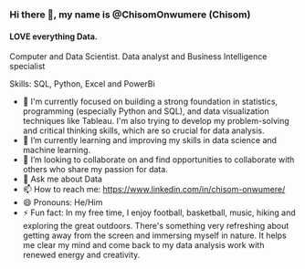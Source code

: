 ### Hi there 👋, my name is @ChisomOnwumere (Chisom)
#### LOVE everything Data. 
Computer and Data Scientist. Data analyst and Business Intelligence specialist

Skills: SQL, Python, Excel and PowerBi
- 🔭 I'm currently focused on building a strong foundation in statistics, programming (especially Python and SQL), and data visualization techniques like Tableau. I'm also trying to develop my problem-solving and critical thinking skills, which are so crucial for data analysis. 
- 🌱 I’m currently learning and improving my skills in data science and machine learning. 
- 👯 I’m looking to collaborate on and find opportunities to collaborate with others who share my passion for data. 
- 💬 Ask me about Data 
- 📫 How to reach me: https://www.linkedin.com/in/chisom-onwumere/ 
- 😄 Pronouns: He/Him 
- ⚡ Fun fact: In my free time, I enjoy football, basketball, music, hiking and exploring the great outdoors. There's something very refreshing about getting away from the screen and immersing myself in nature. It helps me clear my mind and come back to my data analysis work with renewed energy and creativity. 


<!---
ChisomOnwumere/ChisomOnwumere is a ✨ special ✨ repository because its `README.md` (this file) appears on your GitHub profile.
You can click the Preview link to take a look at your changes.
--->
